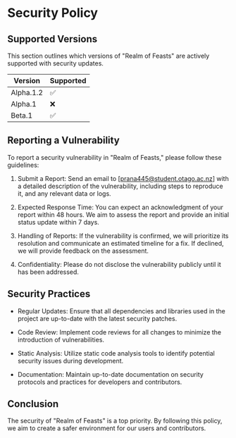 # Security Policy

## Supported Versions

This section outlines which versions of "Realm of Feasts" are actively supported with security updates.

| Version | Supported          |
| ------- | ------------------ |
| Alpha.1.2   | :white_check_mark: |
| Alpha.1  | :x:                |
| Beta.1  | :white_check_mark: |

## Reporting a Vulnerability

To report a security vulnerability in "Realm of Feasts," please follow these guidelines:

1. Submit a Report: Send an email to [prana445@student.otago.ac.nz] with a detailed description of the vulnerability, including steps to reproduce it, and any relevant data or logs.

2. Expected Response Time: You can expect an acknowledgment of your report within 48 hours. We aim to assess the report and provide an initial status update within 7 days.

3. Handling of Reports: If the vulnerability is confirmed, we will prioritize its resolution and communicate an estimated timeline for a fix. If declined, we will provide feedback on the assessment.

4. Confidentiality: Please do not disclose the vulnerability publicly until it has been addressed.


## Security Practices  

- Regular Updates: Ensure that all dependencies and libraries used in the project are up-to-date with the latest security patches.

- Code Review: Implement code reviews for all changes to minimize the introduction of vulnerabilities.

- Static Analysis: Utilize static code analysis tools to identify potential security issues during development.

- Documentation: Maintain up-to-date documentation on security protocols and practices for developers and contributors.

## Conclusion

The security of "Realm of Feasts" is a top priority. By following this policy, we aim to create a safer environment for our users and contributors.

